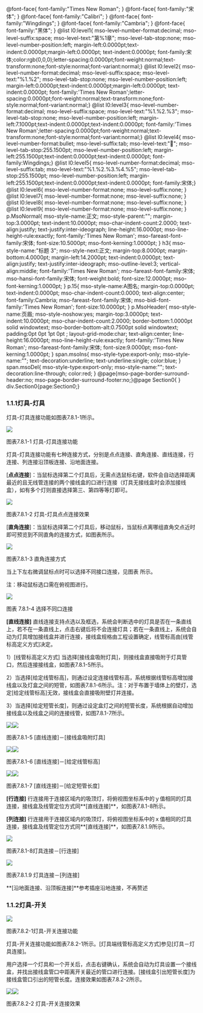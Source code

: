  @font-face{ font-family:"Times New Roman"; } @font-face{ font-family:"宋体"; } @font-face{ font-family:"Calibri"; } @font-face{ font-family:"Wingdings"; } @font-face{ font-family:"Cambria"; } @font-face{ font-family:"黑体"; } @list l0:level1{ mso-level-number-format:decimal; mso-level-suffix:space; mso-level-text:"第%1章"; mso-level-tab-stop:none; mso-level-number-position:left; margin-left:0.0000pt;text-indent:0.0000pt;margin-left:0.0000pt; text-indent:0.0000pt; font-family:宋体;color:rgb(0,0,0);letter-spacing:0.0000pt;font-weight:normal;text-transform:none;font-style:normal;font-variant:normal;} @list l0:level2{ mso-level-number-format:decimal; mso-level-suffix:space; mso-level-text:"%1.%2"; mso-level-tab-stop:none; mso-level-number-position:left; margin-left:0.0000pt;text-indent:0.0000pt;margin-left:0.0000pt; text-indent:0.0000pt; font-family:'Times New Roman';letter-spacing:0.0000pt;font-weight:normal;text-transform:none;font-style:normal;font-variant:normal;} @list l0:level3{ mso-level-number-format:decimal; mso-level-suffix:space; mso-level-text:"%1.%2.%3"; mso-level-tab-stop:none; mso-level-number-position:left; margin-left:7.1000pt;text-indent:0.0000pt;text-indent:0.0000pt; font-family:'Times New Roman';letter-spacing:0.0000pt;font-weight:normal;text-transform:none;font-style:normal;font-variant:normal;} @list l0:level4{ mso-level-number-format:bullet; mso-level-suffix:tab; mso-level-text:""; mso-level-tab-stop:255.1500pt; mso-level-number-position:left; margin-left:255.1500pt;text-indent:0.0000pt;text-indent:0.0000pt; font-family:Wingdings;} @list l0:level5{ mso-level-number-format:decimal; mso-level-suffix:tab; mso-level-text:"%1.%2.%3.%4.%5"; mso-level-tab-stop:255.1500pt; mso-level-number-position:left; margin-left:255.1500pt;text-indent:0.0000pt;text-indent:0.0000pt; font-family:宋体;} @list l0:level6{ mso-level-number-format:none; mso-level-suffix:none; } @list l0:level7{ mso-level-number-format:none; mso-level-suffix:none; } @list l0:level8{ mso-level-number-format:none; mso-level-suffix:none; } @list l0:level9{ mso-level-number-format:none; mso-level-suffix:none; } p.MsoNormal{ mso-style-name:正文; mso-style-parent:""; margin-top:3.0000pt; text-indent:10.0000pt; mso-char-indent-count:2.0000; text-align:justify; text-justify:inter-ideograph; line-height:16.0000pt; mso-line-height-rule:exactly; font-family:'Times New Roman'; mso-fareast-font-family:宋体; font-size:10.5000pt; mso-font-kerning:1.0000pt; } h3{ mso-style-name:"标题 3"; mso-style-next:正文; margin-top:8.0000pt; margin-bottom:4.0000pt; margin-left:14.2000pt; text-indent:0.0000pt; text-align:justify; text-justify:inter-ideograph; mso-outline-level:3; vertical-align:middle; font-family:'Times New Roman'; mso-fareast-font-family:宋体; mso-hansi-font-family:宋体; font-weight:bold; font-size:12.0000pt; mso-font-kerning:1.0000pt; } p.15{ mso-style-name:A图名; margin-top:0.0000pt; text-indent:0.0000pt; mso-char-indent-count:0.0000; text-align:center; font-family:Cambria; mso-fareast-font-family:宋体; mso-bidi-font-family:'Times New Roman'; font-size:10.0000pt; } p.MsoHeader{ mso-style-name:页眉; mso-style-noshow:yes; margin-top:3.0000pt; text-indent:10.0000pt; mso-char-indent-count:2.0000; border-bottom:1.0000pt solid windowtext; mso-border-bottom-alt:0.7500pt solid windowtext; padding:0pt 0pt 1pt 0pt ; layout-grid-mode:char; text-align:center; line-height:16.0000pt; mso-line-height-rule:exactly; font-family:'Times New Roman'; mso-fareast-font-family:宋体; font-size:9.0000pt; mso-font-kerning:1.0000pt; } span.msoIns{ mso-style-type:export-only; mso-style-name:""; text-decoration:underline; text-underline:single; color:blue; } span.msoDel{ mso-style-type:export-only; mso-style-name:""; text-decoration:line-through; color:red; } @page{mso-page-border-surround-header:no; mso-page-border-surround-footer:no;}@page Section0{ } div.Section0{page:Section0;}

### 1.1.1**灯具\-灯具**

灯具\-灯具连接功能如图表7.8.1\-1所示。

![](file:///C:\Users\pkpm\AppData\Local\Temp\ksohtml5908\wps129.jpg)

图表7.8.1\-1 灯具\-灯具连接功能

灯具\-灯具连接功能有七种连接方式，分别是点点连接、直角连接、直线连接，行连接、列连接沿顶板连接、沿地面连接。

\[**点点连接**\]：当鼠标选择第二个灯具后，无需点选鼠标右键，软件会自动选择距离最近的且无线管连接的两个接线盒的口进行连接（灯具无接线盒时会添加接线盒），如有多个灯则直接选择第三、第四等等灯即可。

![](file:///C:\Users\pkpm\AppData\Local\Temp\ksohtml5908\wps130.jpg)

图表7.8.1\-2 灯具\-灯具点点连接效果

\[**直角连接**\]：当鼠标选择第二个灯具后，移动鼠标，当鼠标点离哪组直角交点近时即可预览到不同直角的连接方式，如图表所示。

![](file:///C:\Users\pkpm\AppData\Local\Temp\ksohtml5908\wps131.jpg)

图表7.8.1\-3 直角连接方式

当上下左右微调鼠标点时可以选择不同接口连接，见图表 所示。

注：移动鼠标选口需在俯视图进行。

![](file:///C:\Users\pkpm\AppData\Local\Temp\ksohtml5908\wps132.jpg)

图表 7.8.1\-4 选择不同口连接

**\[直线连接\]** 直线连接支持点选以及框选，系统会判断选中的灯具是否在一条直线上，若不在一条直线上，点击右键后将不会连接灯具；若在一条直线上，系统会自动为灯具增加接线盒并进行连接，接线盒规格由工程设置确定，线管标高由\[线管标高定义方式\]决定。

1）\[线管标高定义方式\] 当选择\[接线盒吸附灯具\]，则接线盒直接吸附于灯具管口，然后连接接线盒，如图表7.8.1\-5所示。

2）当选择\[给定线管标高\]，则通过设定连接线管标高，系统根据线管标高增加接线盒以及灯盒之间的短管，如图表7.8.1\-6所示。注：对于布置于墙体上的壁灯，选定\[给定线管标高\]无效，接线盒会直接吸附壁灯并连接。

3）当选择\[给定短管长度\]，则通过设定盒灯之间的短管长度，系统根据自动增加接线盒以及线盒之间的连接线管，如图7.8.1\-7所示。

![](file:///C:\Users\pkpm\AppData\Local\Temp\ksohtml5908\wps133.jpg)![](file:///C:\Users\pkpm\AppData\Local\Temp\ksohtml5908\wps134.jpg)

图表7.8.1\-5 \[直线连接\]－\[接线盒吸附灯具\]

![](file:///C:\Users\pkpm\AppData\Local\Temp\ksohtml5908\wps135.jpg)![](file:///C:\Users\pkpm\AppData\Local\Temp\ksohtml5908\wps136.jpg)

图表7.8.1\-6 \[直线连接\]－\[给定线管标高\]

![](file:///C:\Users\pkpm\AppData\Local\Temp\ksohtml5908\wps137.jpg)![](file:///C:\Users\pkpm\AppData\Local\Temp\ksohtml5908\wps138.jpg)

图表7.8.1\-7 \[直线连接\]－\[给定短管长度\]

**\[行连接\]** 行连接用于连接区域内的吸顶灯，将俯视图坐标系中的ｙ值相同的灯具连接，接线盒及线管定位方式同**\[直线连接\]**，如图表7.8.1\-8所示。

**\[列连接\]** 行连接用于连接区域内的吸顶灯，将俯视图坐标系中的ｘ值相同的灯具连接，接线盒及线管定位方式同**\[直线连接\]**，如图表7.8.1.9所示。

![](file:///C:\Users\pkpm\AppData\Local\Temp\ksohtml5908\wps139.jpg)

图表7.8.1\-8灯具连接－\[行连接\]

![](file:///C:\Users\pkpm\AppData\Local\Temp\ksohtml5908\wps140.jpg)

图表7.8.1.9 灯具连接－\[列连接\]

**\[沿地面连接、沿顶板连接\]**参考插座沿地连接，不再赘述

### 1.1.2**灯具\-开关**

![](file:///C:\Users\pkpm\AppData\Local\Temp\ksohtml5908\wps141.jpg)

图表7.8.2-1灯具\-开关连接功能

灯具\-开关连接功能如图表7.8.2-1所示。\[灯具端线管标高定义方式\]参见\[灯具－灯具连接\]。

用户选择一个灯具和一个开关后，点击右键确认，系统会自动为灯具设置一个接线盒，并找出接线盒管口中距离开关最近的管口进行连接。\[接线盒引出短管长度\]为接线盒管口引出的短管长度。连接效果如图表7.8.2-2所示。

![](file:///C:\Users\pkpm\AppData\Local\Temp\ksohtml5908\wps142.jpg)![](file:///C:\Users\pkpm\AppData\Local\Temp\ksohtml5908\wps143.jpg)

图表7.8.2-2 灯具\-开关连接效果